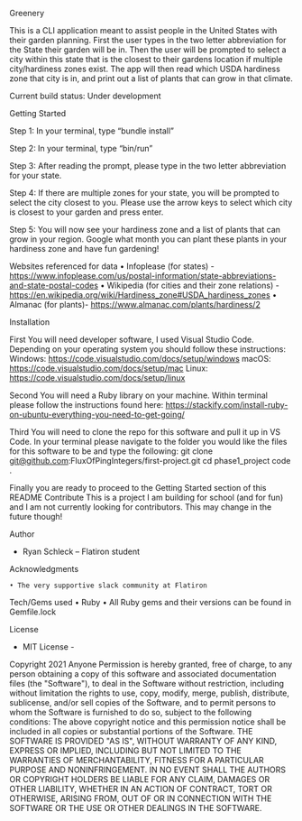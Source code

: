 Greenery

This is a CLI application meant to assist people in the United States with their garden planning.  First the user types in the two letter abbreviation for the State their garden will be in.  Then the user will be prompted to select a city within this state that is the closest to their gardens location if multiple city/hardiness zones exist.  The app will then read which USDA hardiness zone that city is in, and print out a list of plants that can grow in that climate.

Current build status:  Under development



Getting Started

  Step 1:
In your terminal, type “bundle install”

  Step 2:
In your terminal, type “bin/run”

  Step 3:
After reading the prompt, please type in the two letter abbreviation for your state.

  Step 4:
If there are multiple zones for your state, you will be prompted to select the city closest to you.  Please use the arrow keys to select which city is closest to your garden and press enter.

  Step 5:
You will now see your hardiness zone and a list of plants that can grow in your region.  Google what month you can plant these plants in your hardiness zone and have fun gardening!

Websites referenced for data
    • Infoplease (for states) - https://www.infoplease.com/us/postal-information/state-abbreviations-and-state-postal-codes
    • Wikipedia (for cities and their zone relations) - https://en.wikipedia.org/wiki/Hardiness_zone#USDA_hardiness_zones
    • Almanac (for plants)- https://www.almanac.com/plants/hardiness/2

Installation

First
You will need developer software, I used Visual Studio Code.  Depending on your operating system you should follow these instructions:
Windows:  https://code.visualstudio.com/docs/setup/windows
macOS:  https://code.visualstudio.com/docs/setup/mac
Linux:  https://code.visualstudio.com/docs/setup/linux

Second
You will need a Ruby library on your machine.  Within terminal please follow the instructions found here:  https://stackify.com/install-ruby-on-ubuntu-everything-you-need-to-get-going/

Third
You will need to clone the repo for this software and pull it up in VS Code.  In your terminal please navigate to the folder you would like the files for this software to be and type the following:
git clone git@github.com:FluxOfPingIntegers/first-project.git
cd phase1_project
code .

Finally
you are ready to proceed to the Getting Started section of this README
Contribute
  This is a project I am building for school (and for fun) and I am not currently looking for contributors.  This may change in the future though!

Author
-  Ryan Schleck – Flatiron student

Acknowledgments

    • The very supportive slack community at Flatiron

Tech/Gems used
    • Ruby
    • All Ruby gems and their versions can be found in Gemfile.lock


License
- MIT License -

Copyright 2021 Anyone
Permission is hereby granted, free of charge, to any person obtaining a copy of this software and associated documentation files (the "Software"), to deal in the Software without restriction, including without limitation the rights to use, copy, modify, merge, publish, distribute, sublicense, and/or sell copies of the Software, and to permit persons to whom the Software is furnished to do so, subject to the following conditions:
The above copyright notice and this permission notice shall be included in all copies or substantial portions of the Software.
THE SOFTWARE IS PROVIDED "AS IS", WITHOUT WARRANTY OF ANY KIND, EXPRESS OR IMPLIED, INCLUDING BUT NOT LIMITED TO THE WARRANTIES OF MERCHANTABILITY, FITNESS FOR A PARTICULAR PURPOSE AND NONINFRINGEMENT. IN NO EVENT SHALL THE AUTHORS OR COPYRIGHT HOLDERS BE LIABLE FOR ANY CLAIM, DAMAGES OR OTHER LIABILITY, WHETHER IN AN ACTION OF CONTRACT, TORT OR OTHERWISE, ARISING FROM, OUT OF OR IN CONNECTION WITH THE SOFTWARE OR THE USE OR OTHER DEALINGS IN THE SOFTWARE.